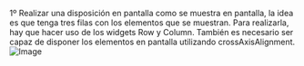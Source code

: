 1º Realizar una disposición en pantalla como se muestra en pantalla, la idea es que tenga tres filas con los elementos que se muestran.
Para realizarla, hay que hacer uso de los widgets Row y Column. También es necesario ser capaz de disponer los elementos en pantalla utilizando crossAxisAlignment.<br>
![Image](https://github.com/Javier-Andres-Dominguez/dart-flutter-exercises/blob/main/Flutter/1/image.PNG?raw=true)
